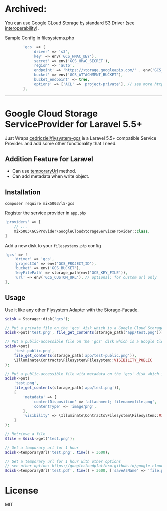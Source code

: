 # Archived:
You can use Google CLoud Storage by standard S3 Driver (see [interoperability](https://cloud.google.com/storage/docs/interoperability)). 

Sample Config  in filesystems.php 
```php
        'gcs' => [
            'driver' => 's3',
            'key' => env('GCS_HMAC_KEY'),
            'secret' => env('GCS_HMAC_SECRET'),
            'region' => 'auto',
            'endpoint' => 'https://storage.googleapis.com/' . env('GCS_ATTACHMENT_BUCKET') . '/',
            'bucket' => env('GCS_ATTACHMENT_BUCKET'),
            'bucket_endpoint' => true,
            'options' => ['ACL' => 'project-private'], // see more https://cloud.google.com/storage/docs/access-control/lists#predefined-acl
        ],
```

<hr>

# Google Cloud Storage ServiceProvider for Laravel 5.5+

Just Wraps [cedricziel/flysystem-gcs](https://github.com/cedricziel/flysystem-gcs) in a Laravel 5.5+ compatible Service Provider. and add some other functionality that I need.

## Addition Feature for Laravel 
* Can use [temporaryUrl](https://laravel.com/docs/5.5/filesystem#file-urls) method.
* Can add metadata when write object.

## Installation
```composer require mix5003/l5-gcs```

Register the service provider in `app.php`
```php
'providers' => [
    // ...
    mix5003\GCSProvider\GoogleCloudStorageServiceProvider::class,
]
```

Add a new disk to your `filesystems.php` config
```php
'gcs' => [
    'driver' => 'gcs',
    'projectId' => env('GCS_PROJECT_ID'),
    'bucket' => env('GCS_BUCKET'),
    'keyFilePath' => storage_path(env('GCS_KEY_FILE')),
    'url' => env('GCS_CUSTOM_URL'), // optional: for custom url only
],
```

## Usage
Use it like any other Flysystem Adapter with the Storage-Facade.
```php
$disk = Storage::disk('gcs');

// Put a private file on the 'gcs' disk which is a Google Cloud Storage bucket
$disk->put('test.png', file_get_contents(storage_path('app/test.png')));

// Put a public-accessible file on the 'gcs' disk which is a Google Cloud Storage bucket
$disk->put(
    'test-public.png',
    file_get_contents(storage_path('app/test-public.png')),
    \Illuminate\Contracts\Filesystem\Filesystem::VISIBILITY_PUBLIC
);

// Put a public-accessible file with metadata on the 'gcs' disk which is a Google Cloud Storage bucket 
$disk->put(
    'test.png',
    file_get_contents(storage_path('app/test.png')),
    [
        'metadata' => [
            'contentDisposition' => 'attachment; filename=file.png',
            'contentType' => 'image/png',
        ],
        'visibility' => \Illuminate\Contracts\Filesystem\Filesystem::VISIBILITY_PUBLIC
    ]
);

// Retrieve a file
$file = $disk->get('test.png');

// Get a temporary url for 1 hour
$disk->temporaryUrl('test.png', time() + 3600);

// Get a temporary url for 1 hour with other options
// see other option: https://googlecloudplatform.github.io/google-cloud-php/#/docs/google-cloud/v0.45.1/storage/storageobject?method=signedUrl
$disk->temporaryUrl('test.pdf', time() + 3600, ['saveAsName' => 'file.png']);
```

# License
MIT
